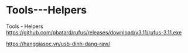 # Tools---Helpers
Tools - Helpers
https://github.com/pbatard/rufus/releases/download/v3.11/rufus-3.11.exe

https://hanggiasoc.vn/usb-dinh-dang-raw/
